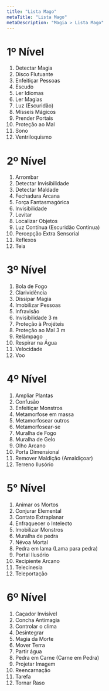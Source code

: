 ```yaml
---
title: "Lista Mago"
metaTitle: "Lista Mago"
metaDescription: "Magia > Lista Mago"
---
```


# 1º Nível
01. Detectar Magia
02. Disco Flutuante
03. Enfeitiçar Pessoas
04. Escudo
05. Ler Idiomas
06. Ler Magias
07. Luz (Escuridão)
08. Mísseis Mágicos
09. Prender Portais
10. Proteção ao Mal
11. Sono
12. Ventriloquismo

# 2º Nível
01. Arrombar
02. Detectar Invisibilidade
03. Detectar Maldade
04. Fechadura Arcana
05. Força Fantasmagórica
06. Invisibilidade
07. Levitar
08. Localizar Objetos
09. Luz Contínua (Escuridão Contínua)
10. Percepção Extra Sensorial
11. Reflexos
12. Teia


# 3º Nível
01. Bola de Fogo
02. Clarividência
03. Dissipar Magia
04. Imobilizar Pessoas
05. Infravisão
06. Invisibilidade 3 m
07. Proteção à Projéteis
08. Proteção ao Mal 3 m
09. Relâmpago
10. Respirar na Água
11. Velocidade
12. Voo


# 4º Nível
01. Ampliar Plantas
02. Confusão
03. Enfeitiçar Monstros
04. Metamorfose em massa
05. Metamorfosear outros
06. Metamorfosear-se
07. Muralha de Fogo
08. Muralha de Gelo
09. Olho Arcano
10. Porta Dimensional
11. Remover Maldição (Amaldiçoar)
12. Terreno Ilusório


# 5° Nível
01. Animar os Mortos
02. Conjurar Elemental
03. Contato Extraplanar
04. Enfraquecer o Intelecto
05. Imobilizar Monstros
06. Muralha de pedra
07. Névoa Mortal
08. Pedra em lama (Lama para pedra)
09. Portal Ilusório
10. Recipiente Arcano
11. Telecinesia
12. Teleportação


# 6º Nível
01. Caçador Invisível
02. Concha Antimagia
03. Controlar o clima
04. Desintegrar
05. Magia da Morte
06. Mover Terra
07. Partir água 
08. Pedra em Carne (Carne em Pedra)
09. Projetar Imagem
10. Reencarnação
11. Tarefa
12. Tornar Raso

